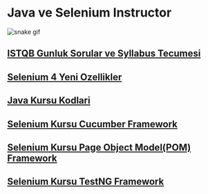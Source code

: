 <h1>Java ve Selenium Instructor</h1>

![snake gif](https://github.com/bulutluoz/Java-fall-2021/blob/output/github-contribution-grid-snake.gif)

<h2><a href="https://github.com/bulutluoz/ISTQB-2022-gunluk-sorular" >ISTQB Gunluk Sorular ve Syllabus Tecumesi</a> </h2>

<h2><a href="https://github.com/bulutluoz/Selenium_4-Yenilikler" >Selenium 4 Yeni Ozellikler</a> </h2>

<h2><a href="https://github.com/bulutluoz/Java-fall-2021" >Java Kursu Kodlari</a> </h2>

<h2><a href="https://github.com/bulutluoz/batch30-Cucumber" >Selenium Kursu Cucumber Framework</a> </h2>

<h2><a href="https://github.com/bulutluoz/batch30-POM" >Selenium Kursu Page Object Model(POM) Framework</a> </h2>

<h2><a href="https://github.com/bulutluoz/Batch30-TestNG" >Selenium Kursu TestNG Framework</a> </h2>



